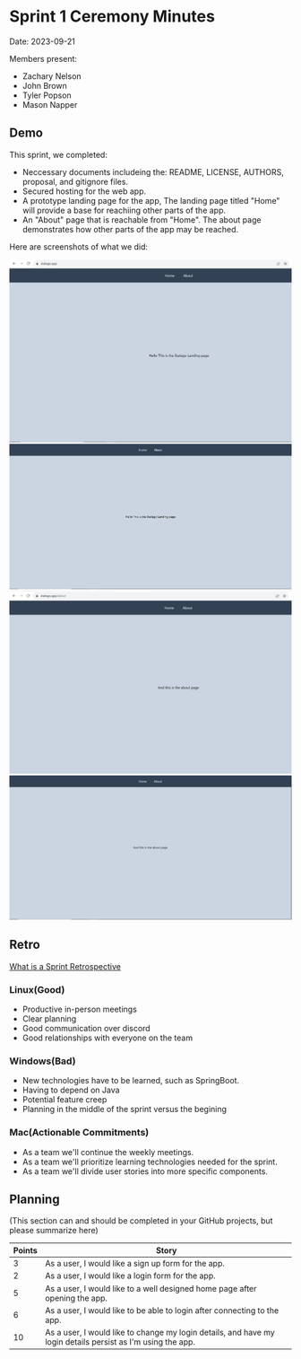 # Sprint 1 Ceremony Minutes
  
Date: 2023-09-21

Members present:

* Zachary Nelson
* John Brown
* Tyler Popson
* Mason Napper
  
## Demo

This sprint, we completed:

* Neccessary documents includeing the: README, LICENSE, AUTHORS, proposal, and gitignore files.
* Secured hosting for the web app.
* A prototype landing page for the app, The landing page titled "Home" will provide a base for reachiing other parts of the app. 
* An "About" page that is reachable from "Home". The about page demonstrates how other parts of the app may be reached.

Here are screenshots of what we did:

![Home page](/doc/images/Home1.PNG)
![Landing page](/doc/images/Home2.PNG)
![About](/doc/images/About1.PNG)
![Reaching the about page](/doc/images/About2.PNG)

## Retro

[What is a Sprint Retrospective](https://www.scrum.org/resources/what-is-a-sprint-retrospective)

### Linux(Good)

* Productive in-person meetings
* Clear planning
* Good communication over discord
* Good relationships with everyone on the team

### Windows(Bad)

* New technologies have to be learned, such as SpringBoot.
* Having to depend on Java
* Potential feature creep
* Planning in the middle of the sprint versus the begining

### Mac(Actionable Commitments)


* As a team we'll continue the weekly meetings.
* As a team we'll prioritize learning technologies needed for the sprint.
* As a team we'll divide user stories into more specific components.

## Planning

(This section can and should be completed in your GitHub projects, but please summarize here)

Points | Story
-------|--------
3      | As a user, I would like a sign up form for the app.
2      | As a user, I would like a login form for the app.
5      | As a user, I would like to a well designed home page after opening the app.
6      | As a user, I would like to be able to login after connecting to the app.
10      | As a user, I would like to change my login details, and have my login details persist as I'm using the app.

